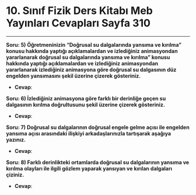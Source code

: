 # 10. Sınıf Fizik Ders Kitabı Meb Yayınları Cevapları Sayfa 310

---

**Soru: 5) Öğretmeninizin “Doğrusal su dalgalarında yansıma ve kırılma” konusu hakkında yaptığı açıklamalardan ve izlediğiniz animasyondan yararlanarak doğrusal su dalgalarında yansıma ve kırılma” konusu hakkında yaptığı açıklamalardan ve izlediğiniz animasyondan yararlanarak izlediğiniz animasyona göre doğrusal su dalgasının düz engelden yansımasını şekil üzerine çizerek gösteriniz.**

-   **Cevap**:

**Soru: 6) İzlediğiniz animasyona göre farklı bir derinliğe geçen su dalgasının kırılma doğrultusunu şekil üzerine çizerek gösteriniz.**

-   **Cevap**:

**Soru: 7) Doğrusal su dalgalarının doğrusal engele gelme açısı ile engelden yansıma açısı arasındaki ilişkiyi arkadaşlarınızla tartışarak aşağıya yazınız.**

-   **Cevap**:

**Soru: 8) Farklı derinlikteki ortamlarda doğrusal su dalgalarının yansıma ve kırılma olayları ile ilgili gözlem yaparak yansıyan ve kırılan dalgaları çiziniz.**

-   **Cevap**: